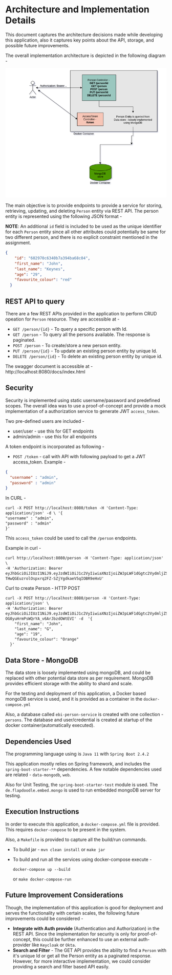 # Architecture and Implementation Details

This document captures the architecture decisions made while
developing this application, also it captures key points about
the API, storage, and possible future improvements.

The overall implementation architecture is depicted in the
following diagram - 

![Architecture](arch-design.png)

The main objective is to provide endpoints to provide a service for
storing, retrieving, updating, and deleting `Person` entity via
REST API. The person entity is represented using the following JSON
format - 

**NOTE**: An additional `id` field is included to be used as the
unique identifier for each `Person` entity since all other attributes
could potentially be same for two different person, and there is
no explicit constraint mentioned in the assignment.

```json
{
    "id": "602970c6340b7a394ba68c04",
    "first_name": "John",
    "last_name": "Keynes",
    "age": "29",
    "favourite_colour": "red"
  }
```
 
## REST API to query

There are a few REST APIs provided in the application to perform 
CRUD opeation for `Person` resource. They are accessible at - 
- `GET /person/{id}` - To query a specific person with Id.
- `GET /person` - To query all the persons available. The response is paginated.
- `POST /person` - To create/store a new person entity.
- `PUT /person/{id}` - To update an existing person entity by unique Id.
- `DELETE /person/{id}` - To delete an existing person entity by unique id.

The swagger document is accessible at  - http://localhost:8080/docs/index.html

## Security

Security is implemented using static username/password and predefined scopes. 
The overall idea was to use a proof-of-concept and provide a mock
implementation of a authorization service to generate JWT `access_token`.

Two pre-defined users are included - 

- user/user - use this for GET endpoints
- admin/admin - use this for all endpoints

A token endpoint is incorporated as following - 

- `POST /token` - call with API with following payload to get a JWT
access_token. Example - 

```json
{
  "username" : "admin",                                                                                                                                    
  "password" : "admin"
}
```

In CURL - 

```shell script
curl -X POST http://localhost:8080/token -H 'Content-Type: application/json' -d \ '{
"username" : "admin",                                                                                                                                    
"password" : "admin"
}'

```

This `access_token` could be used to call the `/person` endpoints.

Example in curl -

```shell script
curl http://localhost:8080/person -H 'Content-Type: application/json' \
-H 'Authorization: Bearer eyJhbGciOiJIUzI1NiJ9.eyJzdWIiOiJ1c2VyIiwiaXNzIjoiZWJpLWF1dGgtc2VydmljZSIsInNjb3BlIjpbImViaTp1c2VyIl0sImlhdCI6MTYxMzM4MDM2NSwiZXhwIjoxNjEzMzgwNTQ1fQ.-THwQGEuzrolOspxrq2FZ-SZjYgdkaeV5qIOBR9eHxU'
```  

Curl to create Person - HTTP POST

```shell script
curl -X POST http://localhost:8080/person -H 'Content-Type: application/json' \
-H 'Authorization: Bearer eyJhbGciOiJIUzI1NiJ9.eyJzdWIiOiJ1c2VyIiwiaXNzIjoiZWJpLWF1dGgtc2VydmljZSIsInNjb3BlIjpbImViaTp1c2VyIl0sImlhdCI6MTYxMzM5MTUxMSwiZXhwIjoxNjEzMzkxNjkxfQ.j4R9GlLFw3T0-OG0yuHrmPsWQrYA_v6ArJbzdOWtEVI' -d  '{
    "first_name": "John",
    "last_name": "G",
    "age": "19",
    "favourite_colour": "Orange"
  }'
```

## Data Store - MongoDB

The data store is loosely implemented using mongoDB, and could be replaced
with other potential data store as per requirement. MongoDB provides efficient
storage with the ability to shard and scale. 

For the testing and deployment of this application, a Docker based mongoDB 
service is used, and it is provided as a container in the `docker-compose.yml`

Also, a database called `ebi-person-service` is created with one collection - 
`persons`. The database and user/credential is created at startup of the
docker container(automatically executed).

## Dependencies Used

The programming language using is `Java 11` with `Spring Boot 2.4.2`

This application mostly relies on Spring framework, and includes
the `spring-boot-starter-**` dependencies. A few notable dependencies
used are related - `data-mongodb`, `web`. 

Also for Unit Testing, the `spring-boot-starter-test` module is used.
The `de.flapdoodle.embed.mongo` is used to run embedded mongoDB
server for testing.

## Execution Instructions

In order to execute this application, a `docker-compose.yml` file is
provided. This requires `docker-compose` to be present in the system.

Also, a `Makefile` is provided to capture all the build/run commands.

 - To build jar - `mvn clean install` or `make jar`

- To build and run all the services using docker-compose execute - 

    ```shell script
    docker-compose up --build
    ```
  or `make docker-compose-run`

## Future Improvement Considerations

Though, the implementation of this application is good for deployment and
serves the functionality with certain scales, the following future 
improvements could be considered - 

- **Integrate with Auth provide** (Authentication and Authorization) in the REST API. 
Since the implementation for security is only for proof-of-concept, this could
be further enhanced to use an external auth-provider like `Keycloak` or `Okta`.
- **Search and Filter** - The GET API provides the ability to find a `Person` 
with it's unique Id or get all the Person entity as a paginated response. 
However, for more interactive implementation, we could consider providing
a search and filter based API easily.